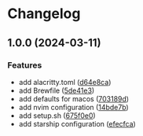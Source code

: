 # Changelog

## 1.0.0 (2024-03-11)


### Features

* add alacritty.toml ([d64e8ca](https://github.com/marcelblijleven/dotfiles/commit/d64e8ca7fb7f1201c369550f48bf8199378a4c88))
* add Brewfile ([5de41e3](https://github.com/marcelblijleven/dotfiles/commit/5de41e375d5f9d68d845172505bb7f56e5885ed8))
* add defaults for macos ([703189d](https://github.com/marcelblijleven/dotfiles/commit/703189d630cd34f621ddc2aa90a09d30ec9f04ea))
* add nvim configuration ([14bde7b](https://github.com/marcelblijleven/dotfiles/commit/14bde7b335acf2b160910ec6436d345686efd8c1))
* add setup.sh ([675f0e0](https://github.com/marcelblijleven/dotfiles/commit/675f0e0a7064e1d9f652594fef6653a8ba63abca))
* add starship configuration ([efecfca](https://github.com/marcelblijleven/dotfiles/commit/efecfca910b1199c324a34266c3c603cb49c45a7))

